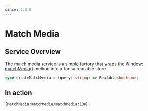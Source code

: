 ```yaml
---
since: 0.3.0
---
```


# Match Media

## Service Overview

<p>
The match media service is a simple factory that wraps the <a href="https://developer.mozilla.org/en-US/docs/Web/API/Window/matchMedia" target="_blank">Window: matchMedia()</a> method into a Tansu readable store.
</p>

```typescript
type createMatchMedia = (query: string) => Readable<boolean>;
```

## In action

```sample
{MatchMedia:matchMedia/matchMedia:138}
```
